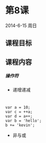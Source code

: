 # 第8课
2014-6-15 周日

## 课程目标

## 课程内容
##### 操作符
- 递增递减

#
    var a = 10;
    var c = ++a;
    var d = a++;
    var b = 'hello';
    b += 'kevin';
- 非与或
#
